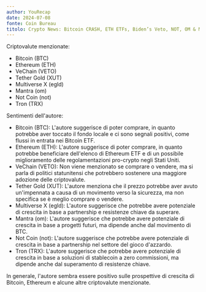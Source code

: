 ```yaml
---
author: YouRecap
date: 2024-07-08
fonte: Coin Bureau
titolo: Crypto News: Bitcoin CRASH, ETH ETFs, Biden’s Veto, NOT, OM & MORE!
---
```


Criptovalute menzionate:
- Bitcoin (BTC)
- Ethereum (ETH)
- VeChain (VETO)
- Tether Gold (XUT)
- Multiverse X (egld)
- Mantra (om)
- Not Coin (not)
- Tron (TRX)

Sentimenti dell'autore:
- Bitcoin (BTC): L'autore suggerisce di poter comprare, in quanto potrebbe aver toccato il fondo locale e ci sono segnali positivi, come flussi in entrata nei Bitcoin ETF.
- Ethereum (ETH): L'autore suggerisce di poter comprare, in quanto potrebbe beneficiare dell'elenco di Ethereum ETF e di un possibile miglioramento delle regolamentazioni pro-crypto negli Stati Uniti.
- VeChain (VETO): Non viene menzionato se comprare o vendere, ma si parla di politici statunitensi che potrebbero sostenere una maggiore adozione delle criptovalute.
- Tether Gold (XUT): L'autore menziona che il prezzo potrebbe aver avuto un'impennata a causa di un movimento verso la sicurezza, ma non specifica se è meglio comprare o vendere.
- Multiverse X (egld): L'autore suggerisce che potrebbe avere potenziale di crescita in base a partnership e resistenze chiave da superare.
- Mantra (om): L'autore suggerisce che potrebbe avere potenziale di crescita in base a progetti futuri, ma dipende anche dal movimento di BTC.
- Not Coin (not): L'autore suggerisce che potrebbe avere potenziale di crescita in base a partnership nel settore del gioco d'azzardo.
- Tron (TRX): L'autore suggerisce che potrebbe avere potenziale di crescita in base a soluzioni di stablecoin a zero commissioni, ma dipende anche dal superamento di resistenze chiave.

In generale, l'autore sembra essere positivo sulle prospettive di crescita di Bitcoin, Ethereum e alcune altre criptovalute menzionate.
